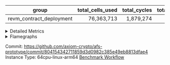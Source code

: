 | group | total_cells_used | total_cycles | total_proof_time_ms |
| --- | --- | --- | --- |
| revm_contract_deployment | <div style='text-align: right'>76,363,713</div>  | <div style='text-align: right'>1,879,274</div>  | <div style='text-align: right'>14,485.0</div>  |


<details>
<summary>Detailed Metrics</summary>

| group | collect_metrics | execute_time_ms | total_cells_used | total_cycles |
| --- | --- | --- | --- | --- |
| revm_contract_deployment | true | <div style='text-align: right'>48,247.0</div>  | <div style='text-align: right'>76,363,713</div>  | <div style='text-align: right'>1,879,274</div>  |

| group | chip_name | collect_metrics | rows_used |
| --- | --- | --- | --- |
| revm_contract_deployment | AuipcRv32 | true | <div style='text-align: right'>961</div>  |
| revm_contract_deployment | BaseAluRv32 | true | <div style='text-align: right'>860,561</div>  |
| revm_contract_deployment | BitwiseOperationLookup | true | <div style='text-align: right'>65,536</div>  |
| revm_contract_deployment | BranchEqualRv32 | true | <div style='text-align: right'>48,100</div>  |
| revm_contract_deployment | BranchLessThanRv32 | true | <div style='text-align: right'>29,575</div>  |
| revm_contract_deployment | HintStoreRv32 | true | <div style='text-align: right'>3,069</div>  |
| revm_contract_deployment | JalLuiRv32 | true | <div style='text-align: right'>7,271</div>  |
| revm_contract_deployment | JalrRv32 | true | <div style='text-align: right'>2,096</div>  |
| revm_contract_deployment | LessThanRv32 | true | <div style='text-align: right'>14,117</div>  |
| revm_contract_deployment | LoadSignExtendRv32 | true | <div style='text-align: right'>11,811</div>  |
| revm_contract_deployment | LoadStoreRv32 | true | <div style='text-align: right'>633,356</div>  |
| revm_contract_deployment | Memory AccessAdapter<8> | true | <div style='text-align: right'>11,553</div>  |
| revm_contract_deployment | Memory Boundary | true | <div style='text-align: right'>23,106</div>  |
| revm_contract_deployment | Memory Merkle | true | <div style='text-align: right'>24,352</div>  |
| revm_contract_deployment | MultiplicationHighRv32 | true | <div style='text-align: right'>1,237</div>  |
| revm_contract_deployment | MultiplicationRv32 | true | <div style='text-align: right'>2,117</div>  |
| revm_contract_deployment | Phantom | true | <div style='text-align: right'>137</div>  |
| revm_contract_deployment | ProgramChip | true | <div style='text-align: right'>250,207</div>  |
| revm_contract_deployment | RangeTupleChecker | true | <div style='text-align: right'>524,288</div>  |
| revm_contract_deployment | ShiftRv32 | true | <div style='text-align: right'>264,866</div>  |

| group | collect_metrics | dsl_ir | opcode | frequency |
| --- | --- | --- | --- | --- |
| revm_contract_deployment | true |  | ADD | <div style='text-align: right'>151,679</div>  |
| revm_contract_deployment | true |  | AND | <div style='text-align: right'>116,888</div>  |
| revm_contract_deployment | true |  | AUIPC | <div style='text-align: right'>961</div>  |
| revm_contract_deployment | true |  | BEQ | <div style='text-align: right'>13,727</div>  |
| revm_contract_deployment | true |  | BGE | <div style='text-align: right'>10,842</div>  |
| revm_contract_deployment | true |  | BGEU | <div style='text-align: right'>11,680</div>  |
| revm_contract_deployment | true |  | BLT | <div style='text-align: right'>151</div>  |
| revm_contract_deployment | true |  | BLTU | <div style='text-align: right'>6,902</div>  |
| revm_contract_deployment | true |  | BNE | <div style='text-align: right'>34,373</div>  |
| revm_contract_deployment | true |  | HINT_STOREW | <div style='text-align: right'>3,069</div>  |
| revm_contract_deployment | true |  | JAL | <div style='text-align: right'>3,298</div>  |
| revm_contract_deployment | true |  | JALR | <div style='text-align: right'>2,096</div>  |
| revm_contract_deployment | true |  | LOADB | <div style='text-align: right'>11,806</div>  |
| revm_contract_deployment | true |  | LOADBU | <div style='text-align: right'>44,470</div>  |
| revm_contract_deployment | true |  | LOADH | <div style='text-align: right'>5</div>  |
| revm_contract_deployment | true |  | LOADHU | <div style='text-align: right'>20</div>  |
| revm_contract_deployment | true |  | LOADW | <div style='text-align: right'>316,636</div>  |
| revm_contract_deployment | true |  | LUI | <div style='text-align: right'>3,973</div>  |
| revm_contract_deployment | true |  | MUL | <div style='text-align: right'>2,117</div>  |
| revm_contract_deployment | true |  | MULH | <div style='text-align: right'>3</div>  |
| revm_contract_deployment | true |  | MULHU | <div style='text-align: right'>1,234</div>  |
| revm_contract_deployment | true |  | OR | <div style='text-align: right'>133,814</div>  |
| revm_contract_deployment | true |  | PHANTOM | <div style='text-align: right'>137</div>  |
| revm_contract_deployment | true |  | SLL | <div style='text-align: right'>133,743</div>  |
| revm_contract_deployment | true |  | SLT | <div style='text-align: right'>2</div>  |
| revm_contract_deployment | true |  | SLTU | <div style='text-align: right'>14,115</div>  |
| revm_contract_deployment | true |  | SRA | <div style='text-align: right'>493</div>  |
| revm_contract_deployment | true |  | SRL | <div style='text-align: right'>130,630</div>  |
| revm_contract_deployment | true |  | STOREB | <div style='text-align: right'>13,828</div>  |
| revm_contract_deployment | true |  | STOREH | <div style='text-align: right'>14</div>  |
| revm_contract_deployment | true |  | STOREW | <div style='text-align: right'>258,388</div>  |
| revm_contract_deployment | true |  | SUB | <div style='text-align: right'>2,246</div>  |
| revm_contract_deployment | true |  | XOR | <div style='text-align: right'>455,934</div>  |

| group | air_name | collect_metrics | dsl_ir | opcode | cells_used |
| --- | --- | --- | --- | --- | --- |
| revm_contract_deployment | <Rv32BaseAluAdapterAir,BaseAluCoreAir<4, 8>> | true |  | ADD | <div style='text-align: right'>5,460,444</div>  |
| revm_contract_deployment | <Rv32BaseAluAdapterAir,BaseAluCoreAir<4, 8>> | true |  | AND | <div style='text-align: right'>4,207,968</div>  |
| revm_contract_deployment | <Rv32RdWriteAdapterAir,Rv32AuipcCoreAir> | true |  | AUIPC | <div style='text-align: right'>20,181</div>  |
| revm_contract_deployment | AccessAdapter<8> | true |  | AUIPC | <div style='text-align: right'>34</div>  |
| revm_contract_deployment | Boundary | true |  | AUIPC | <div style='text-align: right'>80</div>  |
| revm_contract_deployment | Merkle | true |  | AUIPC | <div style='text-align: right'>3,456</div>  |
| revm_contract_deployment | <Rv32BranchAdapterAir,BranchEqualCoreAir<4>> | true |  | BEQ | <div style='text-align: right'>356,902</div>  |
| revm_contract_deployment | <Rv32BranchAdapterAir,BranchLessThanCoreAir<4, 8>> | true |  | BGE | <div style='text-align: right'>346,944</div>  |
| revm_contract_deployment | <Rv32BranchAdapterAir,BranchLessThanCoreAir<4, 8>> | true |  | BGEU | <div style='text-align: right'>373,760</div>  |
| revm_contract_deployment | <Rv32BranchAdapterAir,BranchLessThanCoreAir<4, 8>> | true |  | BLT | <div style='text-align: right'>4,832</div>  |
| revm_contract_deployment | <Rv32BranchAdapterAir,BranchLessThanCoreAir<4, 8>> | true |  | BLTU | <div style='text-align: right'>220,864</div>  |
| revm_contract_deployment | <Rv32BranchAdapterAir,BranchEqualCoreAir<4>> | true |  | BNE | <div style='text-align: right'>893,698</div>  |
| revm_contract_deployment | <Rv32HintStoreAdapterAir,Rv32HintStoreCoreAir> | true |  | HINT_STOREW | <div style='text-align: right'>79,794</div>  |
| revm_contract_deployment | AccessAdapter<8> | true |  | HINT_STOREW | <div style='text-align: right'>26,095</div>  |
| revm_contract_deployment | Boundary | true |  | HINT_STOREW | <div style='text-align: right'>61,400</div>  |
| revm_contract_deployment | Merkle | true |  | HINT_STOREW | <div style='text-align: right'>98,688</div>  |
| revm_contract_deployment | <Rv32CondRdWriteAdapterAir,Rv32JalLuiCoreAir> | true |  | JAL | <div style='text-align: right'>59,364</div>  |
| revm_contract_deployment | <Rv32JalrAdapterAir,Rv32JalrCoreAir> | true |  | JALR | <div style='text-align: right'>58,688</div>  |
| revm_contract_deployment | <Rv32LoadStoreAdapterAir,LoadSignExtendCoreAir<4, 8>> | true |  | LOADB | <div style='text-align: right'>413,210</div>  |
| revm_contract_deployment | <Rv32LoadStoreAdapterAir,LoadStoreCoreAir<4>> | true |  | LOADBU | <div style='text-align: right'>1,778,800</div>  |
| revm_contract_deployment | AccessAdapter<8> | true |  | LOADBU | <div style='text-align: right'>323</div>  |
| revm_contract_deployment | Boundary | true |  | LOADBU | <div style='text-align: right'>760</div>  |
| revm_contract_deployment | Merkle | true |  | LOADBU | <div style='text-align: right'>3,776</div>  |
| revm_contract_deployment | <Rv32LoadStoreAdapterAir,LoadSignExtendCoreAir<4, 8>> | true |  | LOADH | <div style='text-align: right'>175</div>  |
| revm_contract_deployment | <Rv32LoadStoreAdapterAir,LoadStoreCoreAir<4>> | true |  | LOADHU | <div style='text-align: right'>800</div>  |
| revm_contract_deployment | AccessAdapter<8> | true |  | LOADHU | <div style='text-align: right'>85</div>  |
| revm_contract_deployment | Boundary | true |  | LOADHU | <div style='text-align: right'>200</div>  |
| revm_contract_deployment | Merkle | true |  | LOADHU | <div style='text-align: right'>384</div>  |
| revm_contract_deployment | <Rv32LoadStoreAdapterAir,LoadStoreCoreAir<4>> | true |  | LOADW | <div style='text-align: right'>12,665,440</div>  |
| revm_contract_deployment | AccessAdapter<8> | true |  | LOADW | <div style='text-align: right'>20,961</div>  |
| revm_contract_deployment | Boundary | true |  | LOADW | <div style='text-align: right'>49,320</div>  |
| revm_contract_deployment | Merkle | true |  | LOADW | <div style='text-align: right'>91,456</div>  |
| revm_contract_deployment | <Rv32CondRdWriteAdapterAir,Rv32JalLuiCoreAir> | true |  | LUI | <div style='text-align: right'>71,514</div>  |
| revm_contract_deployment | AccessAdapter<8> | true |  | LUI | <div style='text-align: right'>34</div>  |
| revm_contract_deployment | Boundary | true |  | LUI | <div style='text-align: right'>80</div>  |
| revm_contract_deployment | <Rv32MultAdapterAir,MultiplicationCoreAir<4, 8>> | true |  | MUL | <div style='text-align: right'>65,627</div>  |
| revm_contract_deployment | AccessAdapter<8> | true |  | MUL | <div style='text-align: right'>51</div>  |
| revm_contract_deployment | Boundary | true |  | MUL | <div style='text-align: right'>120</div>  |
| revm_contract_deployment | Merkle | true |  | MUL | <div style='text-align: right'>64</div>  |
| revm_contract_deployment | <Rv32MultAdapterAir,MulHCoreAir<4, 8>> | true |  | MULH | <div style='text-align: right'>117</div>  |
| revm_contract_deployment | <Rv32MultAdapterAir,MulHCoreAir<4, 8>> | true |  | MULHU | <div style='text-align: right'>48,126</div>  |
| revm_contract_deployment | AccessAdapter<8> | true |  | MULHU | <div style='text-align: right'>17</div>  |
| revm_contract_deployment | Boundary | true |  | MULHU | <div style='text-align: right'>40</div>  |
| revm_contract_deployment | Merkle | true |  | MULHU | <div style='text-align: right'>64</div>  |
| revm_contract_deployment | <Rv32BaseAluAdapterAir,BaseAluCoreAir<4, 8>> | true |  | OR | <div style='text-align: right'>4,817,304</div>  |
| revm_contract_deployment | PhantomAir | true |  | PHANTOM | <div style='text-align: right'>822</div>  |
| revm_contract_deployment | <Rv32BaseAluAdapterAir,ShiftCoreAir<4, 8>> | true |  | SLL | <div style='text-align: right'>7,088,379</div>  |
| revm_contract_deployment | <Rv32BaseAluAdapterAir,LessThanCoreAir<4, 8>> | true |  | SLT | <div style='text-align: right'>74</div>  |
| revm_contract_deployment | <Rv32BaseAluAdapterAir,LessThanCoreAir<4, 8>> | true |  | SLTU | <div style='text-align: right'>522,255</div>  |
| revm_contract_deployment | AccessAdapter<8> | true |  | SLTU | <div style='text-align: right'>34</div>  |
| revm_contract_deployment | Boundary | true |  | SLTU | <div style='text-align: right'>80</div>  |
| revm_contract_deployment | Merkle | true |  | SLTU | <div style='text-align: right'>64</div>  |
| revm_contract_deployment | <Rv32BaseAluAdapterAir,ShiftCoreAir<4, 8>> | true |  | SRA | <div style='text-align: right'>26,129</div>  |
| revm_contract_deployment | <Rv32BaseAluAdapterAir,ShiftCoreAir<4, 8>> | true |  | SRL | <div style='text-align: right'>6,923,390</div>  |
| revm_contract_deployment | <Rv32LoadStoreAdapterAir,LoadStoreCoreAir<4>> | true |  | STOREB | <div style='text-align: right'>553,120</div>  |
| revm_contract_deployment | AccessAdapter<8> | true |  | STOREB | <div style='text-align: right'>2,023</div>  |
| revm_contract_deployment | Boundary | true |  | STOREB | <div style='text-align: right'>4,760</div>  |
| revm_contract_deployment | Merkle | true |  | STOREB | <div style='text-align: right'>18,304</div>  |
| revm_contract_deployment | <Rv32LoadStoreAdapterAir,LoadStoreCoreAir<4>> | true |  | STOREH | <div style='text-align: right'>560</div>  |
| revm_contract_deployment | <Rv32LoadStoreAdapterAir,LoadStoreCoreAir<4>> | true |  | STOREW | <div style='text-align: right'>10,335,520</div>  |
| revm_contract_deployment | AccessAdapter<8> | true |  | STOREW | <div style='text-align: right'>146,744</div>  |
| revm_contract_deployment | Boundary | true |  | STOREW | <div style='text-align: right'>345,280</div>  |
| revm_contract_deployment | Merkle | true |  | STOREW | <div style='text-align: right'>562,944</div>  |
| revm_contract_deployment | <Rv32BaseAluAdapterAir,BaseAluCoreAir<4, 8>> | true |  | SUB | <div style='text-align: right'>80,856</div>  |
| revm_contract_deployment | <Rv32BaseAluAdapterAir,BaseAluCoreAir<4, 8>> | true |  | XOR | <div style='text-align: right'>16,413,624</div>  |

| group | air_name | constraints | interactions | quotient_deg |
| --- | --- | --- | --- | --- |
| revm_contract_deployment | ProgramAir | <div style='text-align: right'>4</div>  | <div style='text-align: right'>1</div>  | <div style='text-align: right'>1</div>  |
| revm_contract_deployment | VmConnectorAir | <div style='text-align: right'>9</div>  | <div style='text-align: right'>3</div>  | <div style='text-align: right'>2</div>  |
| revm_contract_deployment | PersistentBoundaryAir<8> | <div style='text-align: right'>6</div>  | <div style='text-align: right'>3</div>  | <div style='text-align: right'>2</div>  |
| revm_contract_deployment | MemoryMerkleAir<8> | <div style='text-align: right'>40</div>  | <div style='text-align: right'>4</div>  | <div style='text-align: right'>2</div>  |
| revm_contract_deployment | AccessAdapterAir<2> | <div style='text-align: right'>14</div>  | <div style='text-align: right'>5</div>  | <div style='text-align: right'>2</div>  |
| revm_contract_deployment | AccessAdapterAir<4> | <div style='text-align: right'>14</div>  | <div style='text-align: right'>5</div>  | <div style='text-align: right'>2</div>  |
| revm_contract_deployment | AccessAdapterAir<8> | <div style='text-align: right'>14</div>  | <div style='text-align: right'>5</div>  | <div style='text-align: right'>2</div>  |
| revm_contract_deployment | AccessAdapterAir<16> | <div style='text-align: right'>14</div>  | <div style='text-align: right'>5</div>  | <div style='text-align: right'>2</div>  |
| revm_contract_deployment | AccessAdapterAir<32> | <div style='text-align: right'>14</div>  | <div style='text-align: right'>5</div>  | <div style='text-align: right'>2</div>  |
| revm_contract_deployment | AccessAdapterAir<64> | <div style='text-align: right'>14</div>  | <div style='text-align: right'>5</div>  | <div style='text-align: right'>2</div>  |
| revm_contract_deployment | PhantomAir | <div style='text-align: right'>5</div>  | <div style='text-align: right'>3</div>  | <div style='text-align: right'>2</div>  |
| revm_contract_deployment | VmAirWrapper<Rv32BaseAluAdapterAir, BaseAluCoreAir<4, 8> | <div style='text-align: right'>43</div>  | <div style='text-align: right'>19</div>  | <div style='text-align: right'>2</div>  |
| revm_contract_deployment | VmAirWrapper<Rv32BaseAluAdapterAir, LessThanCoreAir<4, 8> | <div style='text-align: right'>39</div>  | <div style='text-align: right'>17</div>  | <div style='text-align: right'>2</div>  |
| revm_contract_deployment | VmAirWrapper<Rv32BaseAluAdapterAir, ShiftCoreAir<4, 8> | <div style='text-align: right'>90</div>  | <div style='text-align: right'>23</div>  | <div style='text-align: right'>2</div>  |
| revm_contract_deployment | VmAirWrapper<Rv32LoadStoreAdapterAir, LoadStoreCoreAir<4> | <div style='text-align: right'>38</div>  | <div style='text-align: right'>17</div>  | <div style='text-align: right'>2</div>  |
| revm_contract_deployment | VmAirWrapper<Rv32LoadStoreAdapterAir, LoadSignExtendCoreAir<4, 8> | <div style='text-align: right'>33</div>  | <div style='text-align: right'>18</div>  | <div style='text-align: right'>2</div>  |
| revm_contract_deployment | VmAirWrapper<Rv32BranchAdapterAir, BranchEqualCoreAir<4> | <div style='text-align: right'>25</div>  | <div style='text-align: right'>11</div>  | <div style='text-align: right'>2</div>  |
| revm_contract_deployment | VmAirWrapper<Rv32BranchAdapterAir, BranchLessThanCoreAir<4, 8> | <div style='text-align: right'>41</div>  | <div style='text-align: right'>13</div>  | <div style='text-align: right'>2</div>  |
| revm_contract_deployment | VmAirWrapper<Rv32CondRdWriteAdapterAir, Rv32JalLuiCoreAir> | <div style='text-align: right'>22</div>  | <div style='text-align: right'>10</div>  | <div style='text-align: right'>2</div>  |
| revm_contract_deployment | VmAirWrapper<Rv32JalrAdapterAir, Rv32JalrCoreAir> | <div style='text-align: right'>20</div>  | <div style='text-align: right'>16</div>  | <div style='text-align: right'>2</div>  |
| revm_contract_deployment | VmAirWrapper<Rv32RdWriteAdapterAir, Rv32AuipcCoreAir> | <div style='text-align: right'>15</div>  | <div style='text-align: right'>11</div>  | <div style='text-align: right'>2</div>  |
| revm_contract_deployment | VmAirWrapper<Rv32MultAdapterAir, MultiplicationCoreAir<4, 8> | <div style='text-align: right'>26</div>  | <div style='text-align: right'>19</div>  | <div style='text-align: right'>2</div>  |
| revm_contract_deployment | VmAirWrapper<Rv32MultAdapterAir, MulHCoreAir<4, 8> | <div style='text-align: right'>38</div>  | <div style='text-align: right'>24</div>  | <div style='text-align: right'>2</div>  |
| revm_contract_deployment | VmAirWrapper<Rv32MultAdapterAir, DivRemCoreAir<4, 8> | <div style='text-align: right'>88</div>  | <div style='text-align: right'>25</div>  | <div style='text-align: right'>2</div>  |
| revm_contract_deployment | VmAirWrapper<Rv32HintStoreAdapterAir, Rv32HintStoreCoreAir> | <div style='text-align: right'>17</div>  | <div style='text-align: right'>15</div>  | <div style='text-align: right'>2</div>  |
| revm_contract_deployment | Poseidon2VmAir<BabyBear> | <div style='text-align: right'>525</div>  | <div style='text-align: right'>32</div>  | <div style='text-align: right'>2</div>  |
| revm_contract_deployment | BitwiseOperationLookupAir<8> | <div style='text-align: right'>4</div>  | <div style='text-align: right'>2</div>  | <div style='text-align: right'>2</div>  |
| revm_contract_deployment | RangeTupleCheckerAir<2> | <div style='text-align: right'>4</div>  | <div style='text-align: right'>1</div>  | <div style='text-align: right'>1</div>  |
| revm_contract_deployment | VariableRangeCheckerAir | <div style='text-align: right'>4</div>  | <div style='text-align: right'>1</div>  | <div style='text-align: right'>1</div>  |

| group | commit_exe_time_ms | execute_and_trace_gen_time_ms | execute_time_ms | keygen_time_ms | num_segments | total_cells_used | total_cycles | total_proof_time_ms |
| --- | --- | --- | --- | --- | --- | --- | --- | --- |
| revm_contract_deployment | <div style='text-align: right'>86.0</div>  | <div style='text-align: right'>4,685.0</div>  | <div style='text-align: right'>3,867.0</div>  | <div style='text-align: right'>115.0</div>  | <div style='text-align: right'>1</div>  | <div style='text-align: right'>76,363,713</div>  | <div style='text-align: right'>1,879,274</div>  | <div style='text-align: right'>14,485.0</div>  |

| group | air_name | segment | cells | main_cols | perm_cols | prep_cols | rows |
| --- | --- | --- | --- | --- | --- | --- | --- |
| revm_contract_deployment | ProgramAir | 0 | <div style='text-align: right'>4,718,592</div>  | <div style='text-align: right'>10</div>  | <div style='text-align: right'>8</div>  |  | <div style='text-align: right'>262,144</div>  |
| revm_contract_deployment | VmConnectorAir | 0 | <div style='text-align: right'>32</div>  | <div style='text-align: right'>4</div>  | <div style='text-align: right'>12</div>  | <div style='text-align: right'>1</div>  | <div style='text-align: right'>2</div>  |
| revm_contract_deployment | PersistentBoundaryAir<8> | 0 | <div style='text-align: right'>1,048,576</div>  | <div style='text-align: right'>20</div>  | <div style='text-align: right'>12</div>  |  | <div style='text-align: right'>32,768</div>  |
| revm_contract_deployment | MemoryMerkleAir<8> | 0 | <div style='text-align: right'>1,703,936</div>  | <div style='text-align: right'>32</div>  | <div style='text-align: right'>20</div>  |  | <div style='text-align: right'>32,768</div>  |
| revm_contract_deployment | AccessAdapterAir<8> | 0 | <div style='text-align: right'>1,343,488</div>  | <div style='text-align: right'>17</div>  | <div style='text-align: right'>24</div>  |  | <div style='text-align: right'>32,768</div>  |
| revm_contract_deployment | PhantomAir | 0 | <div style='text-align: right'>4,608</div>  | <div style='text-align: right'>6</div>  | <div style='text-align: right'>12</div>  |  | <div style='text-align: right'>256</div>  |
| revm_contract_deployment | VmAirWrapper<Rv32BaseAluAdapterAir, BaseAluCoreAir<4, 8> | 0 | <div style='text-align: right'>121,634,816</div>  | <div style='text-align: right'>36</div>  | <div style='text-align: right'>80</div>  |  | <div style='text-align: right'>1,048,576</div>  |
| revm_contract_deployment | VmAirWrapper<Rv32BaseAluAdapterAir, LessThanCoreAir<4, 8> | 0 | <div style='text-align: right'>1,261,568</div>  | <div style='text-align: right'>37</div>  | <div style='text-align: right'>40</div>  |  | <div style='text-align: right'>16,384</div>  |
| revm_contract_deployment | VmAirWrapper<Rv32BaseAluAdapterAir, ShiftCoreAir<4, 8> | 0 | <div style='text-align: right'>55,050,240</div>  | <div style='text-align: right'>53</div>  | <div style='text-align: right'>52</div>  |  | <div style='text-align: right'>524,288</div>  |
| revm_contract_deployment | VmAirWrapper<Rv32LoadStoreAdapterAir, LoadStoreCoreAir<4> | 0 | <div style='text-align: right'>117,440,512</div>  | <div style='text-align: right'>40</div>  | <div style='text-align: right'>72</div>  |  | <div style='text-align: right'>1,048,576</div>  |
| revm_contract_deployment | VmAirWrapper<Rv32LoadStoreAdapterAir, LoadSignExtendCoreAir<4, 8> | 0 | <div style='text-align: right'>1,818,624</div>  | <div style='text-align: right'>35</div>  | <div style='text-align: right'>76</div>  |  | <div style='text-align: right'>16,384</div>  |
| revm_contract_deployment | VmAirWrapper<Rv32BranchAdapterAir, BranchEqualCoreAir<4> | 0 | <div style='text-align: right'>4,849,664</div>  | <div style='text-align: right'>26</div>  | <div style='text-align: right'>48</div>  |  | <div style='text-align: right'>65,536</div>  |
| revm_contract_deployment | VmAirWrapper<Rv32BranchAdapterAir, BranchLessThanCoreAir<4, 8> | 0 | <div style='text-align: right'>2,883,584</div>  | <div style='text-align: right'>32</div>  | <div style='text-align: right'>56</div>  |  | <div style='text-align: right'>32,768</div>  |
| revm_contract_deployment | VmAirWrapper<Rv32CondRdWriteAdapterAir, Rv32JalLuiCoreAir> | 0 | <div style='text-align: right'>507,904</div>  | <div style='text-align: right'>18</div>  | <div style='text-align: right'>44</div>  |  | <div style='text-align: right'>8,192</div>  |
| revm_contract_deployment | VmAirWrapper<Rv32JalrAdapterAir, Rv32JalrCoreAir> | 0 | <div style='text-align: right'>262,144</div>  | <div style='text-align: right'>28</div>  | <div style='text-align: right'>36</div>  |  | <div style='text-align: right'>4,096</div>  |
| revm_contract_deployment | VmAirWrapper<Rv32RdWriteAdapterAir, Rv32AuipcCoreAir> | 0 | <div style='text-align: right'>50,176</div>  | <div style='text-align: right'>21</div>  | <div style='text-align: right'>28</div>  |  | <div style='text-align: right'>1,024</div>  |
| revm_contract_deployment | VmAirWrapper<Rv32MultAdapterAir, MultiplicationCoreAir<4, 8> | 0 | <div style='text-align: right'>454,656</div>  | <div style='text-align: right'>31</div>  | <div style='text-align: right'>80</div>  |  | <div style='text-align: right'>4,096</div>  |
| revm_contract_deployment | VmAirWrapper<Rv32MultAdapterAir, MulHCoreAir<4, 8> | 0 | <div style='text-align: right'>284,672</div>  | <div style='text-align: right'>39</div>  | <div style='text-align: right'>100</div>  |  | <div style='text-align: right'>2,048</div>  |
| revm_contract_deployment | VmAirWrapper<Rv32HintStoreAdapterAir, Rv32HintStoreCoreAir> | 0 | <div style='text-align: right'>253,952</div>  | <div style='text-align: right'>26</div>  | <div style='text-align: right'>36</div>  |  | <div style='text-align: right'>4,096</div>  |
| revm_contract_deployment | Poseidon2VmAir<BabyBear> | 0 | <div style='text-align: right'>41,091,072</div>  | <div style='text-align: right'>559</div>  | <div style='text-align: right'>68</div>  |  | <div style='text-align: right'>65,536</div>  |
| revm_contract_deployment | BitwiseOperationLookupAir<8> | 0 | <div style='text-align: right'>655,360</div>  | <div style='text-align: right'>2</div>  | <div style='text-align: right'>8</div>  | <div style='text-align: right'>3</div>  | <div style='text-align: right'>65,536</div>  |
| revm_contract_deployment | RangeTupleCheckerAir<2> | 0 | <div style='text-align: right'>4,718,592</div>  | <div style='text-align: right'>1</div>  | <div style='text-align: right'>8</div>  | <div style='text-align: right'>2</div>  | <div style='text-align: right'>524,288</div>  |
| revm_contract_deployment | VariableRangeCheckerAir | 0 | <div style='text-align: right'>1,179,648</div>  | <div style='text-align: right'>1</div>  | <div style='text-align: right'>8</div>  | <div style='text-align: right'>2</div>  | <div style='text-align: right'>131,072</div>  |

| group | segment | stark_prove_excluding_trace_time_ms | total_cells |
| --- | --- | --- | --- |
| revm_contract_deployment | 0 | <div style='text-align: right'>9,800.0</div>  | <div style='text-align: right'>363,216,416</div>  |

</details>



<details>
<summary>Flamegraphs</summary>

[![](https://axiom-public-data-sandbox-us-east-1.s3.us-east-1.amazonaws.com/benchmark/github/flamegraphs/804154342711859d3d0982c385e49eb8813dfae4/revm_contract_deployment-revm_contract_deployment.dsl_ir.opcode.air_name.cells_used.reverse.svg)](https://axiom-public-data-sandbox-us-east-1.s3.us-east-1.amazonaws.com/benchmark/github/flamegraphs/804154342711859d3d0982c385e49eb8813dfae4/revm_contract_deployment-revm_contract_deployment.dsl_ir.opcode.air_name.cells_used.reverse.svg)
[![](https://axiom-public-data-sandbox-us-east-1.s3.us-east-1.amazonaws.com/benchmark/github/flamegraphs/804154342711859d3d0982c385e49eb8813dfae4/revm_contract_deployment-revm_contract_deployment.dsl_ir.opcode.air_name.cells_used.svg)](https://axiom-public-data-sandbox-us-east-1.s3.us-east-1.amazonaws.com/benchmark/github/flamegraphs/804154342711859d3d0982c385e49eb8813dfae4/revm_contract_deployment-revm_contract_deployment.dsl_ir.opcode.air_name.cells_used.svg)
[![](https://axiom-public-data-sandbox-us-east-1.s3.us-east-1.amazonaws.com/benchmark/github/flamegraphs/804154342711859d3d0982c385e49eb8813dfae4/revm_contract_deployment-revm_contract_deployment.dsl_ir.opcode.frequency.reverse.svg)](https://axiom-public-data-sandbox-us-east-1.s3.us-east-1.amazonaws.com/benchmark/github/flamegraphs/804154342711859d3d0982c385e49eb8813dfae4/revm_contract_deployment-revm_contract_deployment.dsl_ir.opcode.frequency.reverse.svg)
[![](https://axiom-public-data-sandbox-us-east-1.s3.us-east-1.amazonaws.com/benchmark/github/flamegraphs/804154342711859d3d0982c385e49eb8813dfae4/revm_contract_deployment-revm_contract_deployment.dsl_ir.opcode.frequency.svg)](https://axiom-public-data-sandbox-us-east-1.s3.us-east-1.amazonaws.com/benchmark/github/flamegraphs/804154342711859d3d0982c385e49eb8813dfae4/revm_contract_deployment-revm_contract_deployment.dsl_ir.opcode.frequency.svg)

</details>

Commit: https://github.com/axiom-crypto/afs-prototype/commit/804154342711859d3d0982c385e49eb8813dfae4
Instance Type: 64cpu-linux-arm64
[Benchmark Workflow](https://github.com/axiom-crypto/afs-prototype/actions/runs/11672006963)
